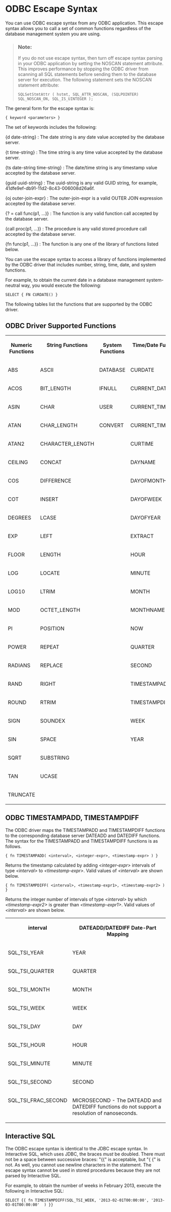 <!-- loio3be2b72d6c5f1014aa53d553182330d6 -->

# ODBC Escape Syntax

You can use ODBC escape syntax from any ODBC application. This escape syntax allows you to call a set of common functions regardless of the database management system you are using.

> ### Note:  
> If you do not use escape syntax, then turn off escape syntax parsing in your ODBC application by setting the NOSCAN statement attribute. This improves performance by stopping the ODBC driver from scanning all SQL statements before sending them to the database server for execution. The following statement sets the NOSCAN statement attribute:
> 
> ```
> SQLSetStmtAttr ( hstmt, SQL_ATTR_NOSCAN, (SQLPOINTER) SQL_NOSCAN_ON, SQL_IS_UINTEGER );
> ```

The general form for the escape syntax is:

```
{ keyword <parameters> }
```

The set of keywords includes the following:

 \{d date-string\}
 :   The date string is any date value accepted by the database server.

  \{t time-string\}
 :   The time string is any time value accepted by the database server.

  \{ts date-string time-string\}
 :   The date/time string is any timestamp value accepted by the database server.

  \{guid uuid-string\}
 :   The uuid-string is any valid GUID string, for example, 41dfe9ef-db91-11d2-8c43-006008d26a6f.

  \{oj outer-join-expr\}
 :   The outer-join-expr is a valid OUTER JOIN expression accepted by the database server.

  \{? = call func\(p1, ...\)\}
 :   The function is any valid function call accepted by the database server.

  \{call proc\(p1, ...\)\}
 :   The procedure is any valid stored procedure call accepted by the database server.

  \{fn func\(p1, ...\)\}
 :   The function is any one of the library of functions listed below.

 You can use the escape syntax to access a library of functions implemented by the ODBC driver that includes number, string, time, date, and system functions.

For example, to obtain the current date in a database management system-neutral way, you would execute the following:

```
SELECT { FN CURDATE() }
```

The following tables list the functions that are supported by the ODBC driver.



## ODBC Driver Supported Functions


<table>
<tr>
<th valign="top">

Numeric Functions



</th>
<th valign="top">

String Functions



</th>
<th valign="top">

System Functions



</th>
<th valign="top">

Time/Date Functions



</th>
</tr>
<tr>
<td valign="top">

ABS



</td>
<td valign="top">

ASCII



</td>
<td valign="top">

DATABASE



</td>
<td valign="top">

CURDATE



</td>
</tr>
<tr>
<td valign="top">

ACOS



</td>
<td valign="top">

BIT\_LENGTH



</td>
<td valign="top">

IFNULL



</td>
<td valign="top">

CURRENT\_DATE



</td>
</tr>
<tr>
<td valign="top">

ASIN



</td>
<td valign="top">

CHAR



</td>
<td valign="top">

USER



</td>
<td valign="top">

CURRENT\_TIME



</td>
</tr>
<tr>
<td valign="top">

ATAN



</td>
<td valign="top">

CHAR\_LENGTH



</td>
<td valign="top">

CONVERT



</td>
<td valign="top">

CURRENT\_TIMESTAMP



</td>
</tr>
<tr>
<td valign="top">

ATAN2



</td>
<td valign="top">

CHARACTER\_LENGTH



</td>
<td valign="top">

 



</td>
<td valign="top">

CURTIME



</td>
</tr>
<tr>
<td valign="top">

CEILING



</td>
<td valign="top">

CONCAT



</td>
<td valign="top">

 



</td>
<td valign="top">

DAYNAME



</td>
</tr>
<tr>
<td valign="top">

COS



</td>
<td valign="top">

DIFFERENCE



</td>
<td valign="top">

 



</td>
<td valign="top">

DAYOFMONTH



</td>
</tr>
<tr>
<td valign="top">

COT



</td>
<td valign="top">

INSERT



</td>
<td valign="top">

 



</td>
<td valign="top">

DAYOFWEEK



</td>
</tr>
<tr>
<td valign="top">

DEGREES



</td>
<td valign="top">

LCASE



</td>
<td valign="top">

 



</td>
<td valign="top">

DAYOFYEAR



</td>
</tr>
<tr>
<td valign="top">

EXP



</td>
<td valign="top">

LEFT



</td>
<td valign="top">

 



</td>
<td valign="top">

EXTRACT



</td>
</tr>
<tr>
<td valign="top">

FLOOR



</td>
<td valign="top">

LENGTH



</td>
<td valign="top">

 



</td>
<td valign="top">

HOUR



</td>
</tr>
<tr>
<td valign="top">

LOG



</td>
<td valign="top">

LOCATE



</td>
<td valign="top">

 



</td>
<td valign="top">

MINUTE



</td>
</tr>
<tr>
<td valign="top">

LOG10



</td>
<td valign="top">

LTRIM



</td>
<td valign="top">

 



</td>
<td valign="top">

MONTH



</td>
</tr>
<tr>
<td valign="top">

MOD



</td>
<td valign="top">

OCTET\_LENGTH



</td>
<td valign="top">

 



</td>
<td valign="top">

MONTHNAME



</td>
</tr>
<tr>
<td valign="top">

PI



</td>
<td valign="top">

POSITION



</td>
<td valign="top">

 



</td>
<td valign="top">

NOW



</td>
</tr>
<tr>
<td valign="top">

POWER



</td>
<td valign="top">

REPEAT



</td>
<td valign="top">

 



</td>
<td valign="top">

QUARTER



</td>
</tr>
<tr>
<td valign="top">

RADIANS



</td>
<td valign="top">

REPLACE



</td>
<td valign="top">

 



</td>
<td valign="top">

SECOND



</td>
</tr>
<tr>
<td valign="top">

RAND



</td>
<td valign="top">

RIGHT



</td>
<td valign="top">

 



</td>
<td valign="top">

TIMESTAMPADD



</td>
</tr>
<tr>
<td valign="top">

ROUND



</td>
<td valign="top">

RTRIM



</td>
<td valign="top">

 



</td>
<td valign="top">

TIMESTAMPDIFF



</td>
</tr>
<tr>
<td valign="top">

SIGN



</td>
<td valign="top">

SOUNDEX



</td>
<td valign="top">

 



</td>
<td valign="top">

WEEK



</td>
</tr>
<tr>
<td valign="top">

SIN



</td>
<td valign="top">

SPACE



</td>
<td valign="top">

 



</td>
<td valign="top">

YEAR



</td>
</tr>
<tr>
<td valign="top">

SQRT



</td>
<td valign="top">

SUBSTRING



</td>
<td valign="top">

 



</td>
<td valign="top">

 



</td>
</tr>
<tr>
<td valign="top">

TAN



</td>
<td valign="top">

UCASE



</td>
<td valign="top">

 



</td>
<td valign="top">

 



</td>
</tr>
<tr>
<td valign="top">

TRUNCATE



</td>
<td valign="top">

 



</td>
<td valign="top">

 



</td>
<td valign="top">

 



</td>
</tr>
</table>



## ODBC TIMESTAMPADD, TIMESTAMPDIFF

The ODBC driver maps the TIMESTAMPADD and TIMESTAMPDIFF functions to the corresponding database server DATEADD and DATEDIFF functions. The syntax for the TIMESTAMPADD and TIMESTAMPDIFF functions is as follows.

```
{ fn TIMESTAMPADD( <interval>, <integer-expr>, <timestamp-expr> ) }
```

Returns the timestamp calculated by adding *<integer-expr\>* intervals of type *<interval\>* to *<timestamp-expr\>*. Valid values of *<interval\>* are shown below.

```
{ fn TIMESTAMPDIFF( <interval>, <timestamp-expr1>, <timestamp-expr2> ) }
```

Returns the integer number of intervals of type *<interval\>* by which *<timestamp-expr2\>* is greater than *<timestamp-expr1\>*. Valid values of *<interval\>* are shown below.


<table>
<tr>
<th valign="top">

interval



</th>
<th valign="top">

DATEADD/DATEDIFF Date-Part Mapping



</th>
</tr>
<tr>
<td valign="top">

SQL\_TSI\_YEAR



</td>
<td valign="top">

YEAR



</td>
</tr>
<tr>
<td valign="top">

SQL\_TSI\_QUARTER



</td>
<td valign="top">

QUARTER



</td>
</tr>
<tr>
<td valign="top">

SQL\_TSI\_MONTH



</td>
<td valign="top">

MONTH



</td>
</tr>
<tr>
<td valign="top">

SQL\_TSI\_WEEK



</td>
<td valign="top">

WEEK



</td>
</tr>
<tr>
<td valign="top">

SQL\_TSI\_DAY



</td>
<td valign="top">

DAY



</td>
</tr>
<tr>
<td valign="top">

SQL\_TSI\_HOUR



</td>
<td valign="top">

HOUR



</td>
</tr>
<tr>
<td valign="top">

SQL\_TSI\_MINUTE



</td>
<td valign="top">

MINUTE



</td>
</tr>
<tr>
<td valign="top">

SQL\_TSI\_SECOND



</td>
<td valign="top">

SECOND



</td>
</tr>
<tr>
<td valign="top">

SQL\_TSI\_FRAC\_SECOND



</td>
<td valign="top">

MICROSECOND - The DATEADD and DATEDIFF functions do not support a resolution of nanoseconds.



</td>
</tr>
</table>



## Interactive SQL

The ODBC escape syntax is identical to the JDBC escape syntax. In Interactive SQL, which uses JDBC, the braces *must* be doubled. There must not be a space between successive braces: "\{\{" is acceptable, but "\{ \{" is not. As well, you cannot use newline characters in the statement. The escape syntax cannot be used in stored procedures because they are not parsed by Interactive SQL.

For example, to obtain the number of weeks in February 2013, execute the following in Interactive SQL:

```
SELECT {{ fn TIMESTAMPDIFF(SQL_TSI_WEEK, '2013-02-01T00:00:00', '2013-03-01T00:00:00'  ) }}
```

